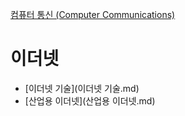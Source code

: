 [컴퓨터 통신 (Computer Communications)](../index.md)
# 이더넷
- [이더넷 기술](이더넷 기술.md)
- [산업용 이더넷](산업용 이더넷.md)

